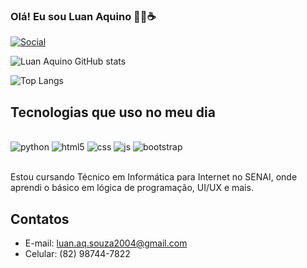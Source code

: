 ### Olá! Eu sou Luan Aquino 👨‍💻☕

[![Social](https://img.shields.io/badge/LinkedIn-0077B5?style=for-the-badge&logo=linkedin&logoColor=white
)](https://www.linkedin.com/in/luan-aquino-7b1718327/)

![Luan Aquino GitHub stats](https://github-readme-stats.vercel.app/api?username=aquino-maker&show_icons=true&theme=dark)

![Top Langs](https://github-readme-stats.vercel.app/api/top-langs/?username=aquino-maker&theme=dark&layout=compact)

## Tecnologias que uso no meu dia

<div style="display: inline_block"><br/>
    <img aling="center" alt="python" src="https://img.shields.io/badge/Python-3776AB?style=for-the-badge&logo=python&logoColor=white"/>
    <img aling="center" alt="html5" src="https://img.shields.io/badge/HTML5-E34F26?style=for-the-badge&logo=html5&logoColor=white"/>
    <img aling="center" alt="css" src="https://img.shields.io/badge/CSS3-1572B6?style=for-the-badge&logo=css3&logoColor=white"/>
    <img aling="center" alt="js" src="https://img.shields.io/badge/JavaScript-F7DF1E?style=for-the-badge&logo=javascript&logoColor=black"/>
    <img aling="center" alt="bootstrap" src="https://img.shields.io/badge/Bootstrap-563D7C?style=for-the-badge&logo=bootstrap&logoColor=white"/>
</div><br/>

Estou cursando Técnico em Informática para Internet no SENAI, onde aprendi o básico em lógica de programação, UI/UX e mais.

## Contatos
- E-mail: luan.aq.souza2004@gmail.com<br/>
- Celular: (82) 98744-7822<br/>

